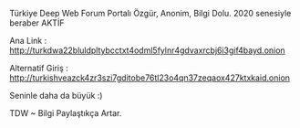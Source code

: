 Türkiye Deep Web Forum Portalı Özgür, Anonim, Bilgi Dolu. 2020 senesiyle beraber AKTİF

Ana Link : http://turkdwa22bluldpltybcctxt4odml5fylnr4gdvaxrcbj6i3gif4bayd.onion

Alternatif Giriş : http://turkishveazck4zr3szi7gditobe76tl23o4qn37zeqaox427ktxkaid.onion

Seninle daha da büyük :)

TDW ~ Bilgi Paylaştıkça Artar.
